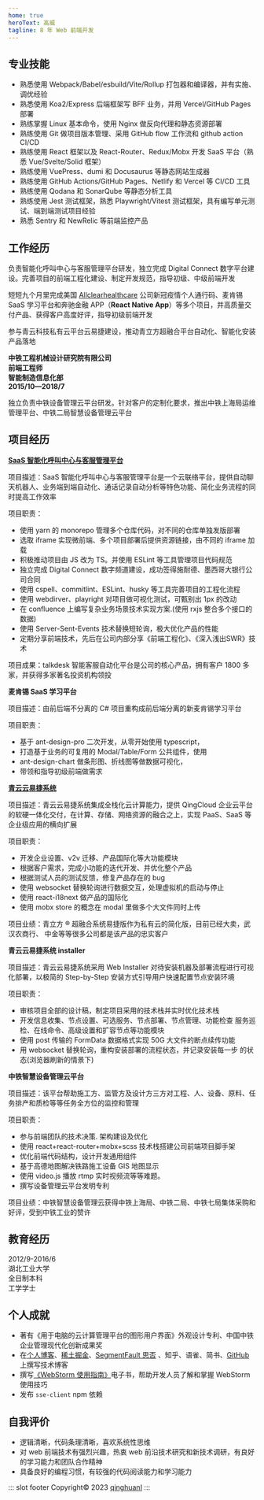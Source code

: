 ```yaml
---
home: true
heroText: 高威
tagline: 8 年 Web 前端开发
---
```


## 专业技能

- 熟悉使用 Webpack/Babel/esbuild/Vite/Rollup 打包器和编译器，并有实施、调优经验
- 熟悉使用 Koa2/Express 后端框架写 BFF 业务，并用 Vercel/GitHub Pages 部署
- 熟练掌握 Linux 基本命令，使用 Nginx 做反向代理和静态资源部署
- 熟练使用 Git 做项目版本管理、采用 GitHub flow 工作流和 github action CI/CD
- 熟练使用 React 框架以及 React-Router、Redux/Mobx 开发 SaaS 平台（熟悉 Vue/Svelte/Solid 框架）
- 熟练使用 VuePress、dumi 和 Docusaurus 等静态网站生成器
- 熟练使用 GitHub Actions/GitHub Pages、Netlify 和 Vercel 等 CI/CD 工具
- 熟练使用 Qodana 和 SonarQube 等静态分析工具
- 熟练使用 Jest 测试框架，熟悉 Playwright/Vitest 测试框架，具有编写单元测试、端到端测试项目经验
- 熟悉 Sentry 和 NewRelic 等前端监控产品

## 工作经历

<CompanyProfile
  name="Talkdesk"
  title="资深前端工程师"
  department="DCE 项目组"
  workTime="2021/8—至今"
/>

负责智能化呼叫中心与客服管理平台研发，独立完成 Digital Connect 数字平台建设。完善项目的前端工程化建设、制定开发规范，指导初级、中级前端开发

<CompanyProfile
  name="Thoughtworks"
  title="高级前端工程师"
  department="华北项目组"
  workTime="2020/11—2021/8"
/>

短短九个月里完成美国 [Allclearhealthcare](https://allclearhealthcare.com/) 公司新冠疫情个人通行码、麦肯锡 SaaS 学习平台和奔驰金融
APP（**React Native App**）等多个项目，并高质量交付产品、获得客户高度好评，指导初级前端开发

<CompanyProfile
name="青云科技武汉研发中心"
title="高级前端工程师"
department="前端研发部"
workTime="2018/7—2020/9"
/>

参与青云科技私有云平台云易捷建设，推动青立方超融合平台自动化、智能化安装产品落地

<div :style="{display: 'flex', justifyContent: 'space-between'}">
  <div><strong :style='{fontWeight:"700"}'>中铁工程机械设计研究院有限公司</strong></div>
  <div><strong :style='{fontWeight:"700"}'>前端工程师</strong></div>
  <div><strong :style='{fontWeight:"700"}'>智能制造信息化部</strong></div>
  <div><strong :style='{fontWeight:"700"}'>2015/10—2018/7</strong></div>
</div>

独立负责中铁设备管理云平台研发。针对客户的定制化要求，推出中铁上海局运维管理平台、中铁二局智慧设备管理云平台

## 项目经历

[**SaaS 智能化呼叫中心与客服管理平台**](https://www.talkdesk.com/cloud-contact-center/)

项目描述：SaaS 智能化呼叫中心与客服管理平台是一个云联络平台，提供自动聊天机器人、业务端到端自动化、通话记录自动分析等特色功能、简化业务流程的同时提高工作效率

项目职责：

- 使用 yarn 的 monorepo 管理多个仓库代码，对不同的仓库单独发版部署
- 选取 iframe 实现微前端、多个项目部署后提供资源链接，由不同的 iframe 加载
- 积极推动项目由 JS 改为 TS。并使用 ESLint 等工具管理项目代码规范
- 独立完成 Digital Connect 数字频道建设，成功签得施耐德、墨西哥大银行公司合同
- 使用 cspell、commitlint、ESLint、husky 等工具完善项目的工程化流程
- 使用 webdirver、playright 对项目做可视化测试，可甄别出 1px 的改动
- 在 confluence 上编写复杂业务场景技术实现方案.(使用 rxjs 整合多个接口的数据)
- 使用 Server-Sent-Events 技术替换短轮询，极大优化产品的性能
- 定期分享前端技术，先后在公司内部分享《前端工程化》、《深入浅出SWR》技术

项目成果：talkdesk 智能客服自动化平台是公司的核心产品，拥有客户 1800 多家，并获得多家著名投资机构领投

**麦肯锡 SaaS 学习平台**

项目描述：由前后端不分离的 C# 项目重构成前后端分离的新麦肯锡学习平台

项目职责：
- 基于 ant-design-pro 二次开发，从零开始使用 typescript，
- 打造基于业务的可复用的 Modal/Table/Form 公共组件，使用
- ant-design-chart 做条形图、折线图等做数据可视化，
- 带领和指导初级前端做需求

**[青云云易捷系统](https://www.qingcloud.com/products/cloudexpress)**

项目描述：青云云易捷系统集成全栈化云计算能力，提供 QingCloud 企业云平台的软硬一体化交付，在计算、存储、网络资源的融合之上，实现
PaaS、SaaS 等企业级应用的横向扩展

项目职责：

- 开发企业设置、v2v 迁移、产品国际化等大功能模块
- 根据客户需求，完成小功能的迭代开发、并优化整个产品
- 根据测试人员的测试反馈，修复产品存在的 bug
- 使用 websocket 替换轮询进行数据交互，处理虚拟机的启动与停止
- 使用 react-i18next 做产品的国际化
- 使用 mobx store 的概念在 modal 里做多个大文件同时上传

项目业绩：青立方 ® 超融合系统易捷版作为私有云的简化版，目前已经大卖，武汉农商行、 中金等等很多公司都是该产品的忠实客户

**青云云易捷系统 installer**

项目描述：青云云易捷系统采用 Web Installer 对待安装机器及部署流程进行可视 化部署，以极简的 Step-by-Step
安装方式引导用户快速配置节点安装环境

项目职责：

- 审核项目全部的设计稿，制定项目采用的技术栈并实时优化技术栈
- 开发信息收集、节点设置、可选服务、节点部署、节点管理、功能检查 服务巡检、在线命令、高级设置和扩容节点等功能模块
- 使用 post 传输的 FormData 数据格式实现 50G 大文件的断点续传功能
- 用 websocket 替换轮询，重构安装部署的流程状态，并记录安装每一步 的状态(浏览器刷新的情景下)

**中铁智慧设备管理云平台**

项目描述：该平台帮助施工方、监管方及设计方三方对工程、人、设备、原料、任务排产和质检等等任务全方位的监控和管理

项目职责：

- 参与前端团队的技术决策. 架构建设及优化
- 使用 react+react-router+mobx+scss 技术栈搭建公司前端项目脚手架
- 优化前端代码结构，设计开发通用组件
- 基于高德地图解决铁路施工设备 GIS 地图显示
- 使用 video.js 播放 rtmp 实时视频流等等难题。
- 撰写设备管理云平台发明专利

项目业绩：中铁智慧设备管理云获得中铁上海局、中铁二局、中铁七局集体采购和好评，受到中铁工业的赞许

## 教育经历

<div :style="{display: 'flex', justifyContent: 'space-between'}">
  <div>2012/9-2016/6</div>
  <div>湖北工业大学</div>
  <div>全日制本科</div>
  <div>工学学士</div>
</div>

## 个人成就

- 著有《用于电脑的云计算管理平台的图形用户界面》外观设计专利、中国中铁企业管理现代化创新成果奖
- 在[个人博客](https://qinghuani.fun/)、[稀土掘金](https://juejin.cn/user/4212984286819384/posts)、[SegmentFault 思否](https://segmentfault.com/u/demo_5bf76b5f152ef/articles)
  、知乎、语雀、简书、[GitHub](https://github.com/qinghuanI/qinghuanI.github.io/issues) 上撰写技术博客
- 撰写[《WebStorm 使用指南》](https://www.qinghuani.fun/webstorm-guide/)电子书，帮助开发人员了解和掌握 WebStorm 使用技巧
- 发布 `sse-client` npm 依赖

## 自我评价

- 逻辑清晰，代码条理清晰，喜欢系统性思维
- 对 web 前端技术有强烈兴趣，热衷 web 前沿技术研究和新技术调研，有良好的学习能力和团队合作精神
- 具备良好的编程习惯，有较强的代码阅读能力和学习能力

::: slot footer
Copyright© 2023 [qinghuanI](https://github.com/qinghuanI)
:::
